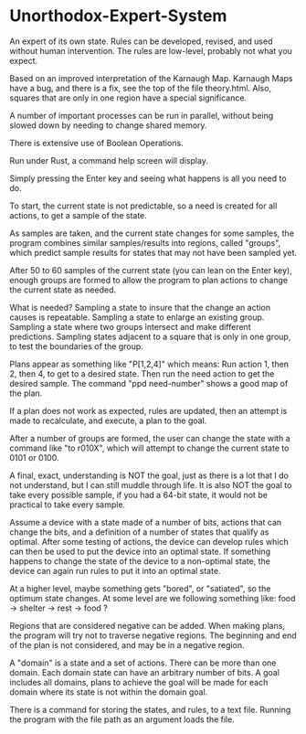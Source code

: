 # Unorthodox-Expert-System
An expert of its own state. Rules can be developed, revised, and used without human intervention. The rules are low-level, probably not what you expect.

Based on an improved interpretation of the Karnaugh Map.  Karnaugh Maps have a bug, and there is a fix, see the top of the file theory.html. Also, squares that are only in one region have a special significance.

A number of important processes can be run in parallel, without being slowed down by needing to change shared memory.

There is extensive use of Boolean Operations.

Run under Rust, a command help screen will display.  

Simply pressing the Enter key and seeing what happens is all you need to do.

To start, the current state is not predictable, so a need is created for all actions, to get a sample of the state.

As samples are taken, and the current state changes for some samples, the program combines similar samples/results into regions, called "groups", which predict sample results for states that may not have been sampled yet.

After 50 to 60 samples of the current state (you can lean on the Enter key), enough groups are formed to allow the program to plan actions to change the current state as needed.

What is needed?  Sampling a state to insure that the change an action causes is repeatable.  Sampling a state to enlarge an existing group.  Sampling a state where two groups intersect and make different predictions.  Sampling states adjacent to a square that is only in one group, to test the boundaries of the group.

Plans appear as something like "P[1,2,4]" which means: Run action 1, then 2, then 4, to get to a desired state.  Then run the need action to get the desired sample.  The command "ppd need-number" shows a good map of the plan.

If a plan does not work as expected, rules are updated, then an attempt is made to recalculate, and execute, a plan to the goal.

After a number of groups are formed, the user can change the state with a command like "to r010X", which will attempt to change the current state to 0101 or 0100.

A final, exact, understanding is NOT the goal, just as there is a lot that I do not understand, but
I can still muddle through life. It is also NOT the goal to take every possible sample, if you had a
64-bit state, it would not be practical to take every sample.

Assume a device with a state made of a number of bits, actions that can change the bits, and a definition of a number of states that qualify as optimal.
After some testing of actions, the device can develop rules which can then be used to put the device into an optimal state.
If something happens to change the state of the device to a non-optimal state, the device can again run rules to put it into an optimal state.

At a higher level, maybe something gets "bored", or "satiated", so the optimum state changes.  At some level are we following something like: food -> shelter -> rest -> food ?

Regions that are considered negative can be added.  When making plans, the program will try not to traverse negative regions.  The beginning and end of the plan is not considered, and may be in a negative region.

A "domain" is a state and a set of actions.  There can be more than one domain.  Each domain state can have an arbitrary number of bits. A goal includes all domains, plans to achieve the goal will be made for each domain where its state is not within the domain goal.

There is a command for storing the states, and rules, to a text file.  Running the program with the file path as an argument loads the file.
